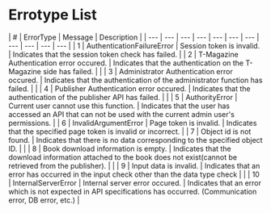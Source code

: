 # Errotype List

| \# | ErrorType | Message | Description |
| --- | --- | --- | --- | --- | --- | --- | --- | --- | --- | --- |
| 1 | AuthenticationFailureError | Session token is invalid. | Indicates that the session token check has failed. |
| 2 | T-Magazine Authentication error occured. | Indicates that the authentication on the T-Magazine side has failed. |  |
| 3 | Administrator Authentication error occured. | Indicates that the authentication of the administrator function has failed. |  |
| 4 | Publisher Authentication error occured. | Indicates that the authentication of the publisher API has failed. |  |
| 5 | AuthorityError | Current user cannot use this function. | Indicates that the user has accessed an API that can not be used with the current admin user's permissions. |
| 6 | InvalidArgumentError | Page token is invalid. | Indicates that the specified page token is invalid or incorrect. |
| 7 | Object id is not found. | Indicates that there is no data corresponding to the specified object ID. |  |
| 8 | Book download information is empty. | Indicates that the download information attached to the book does not exist\(cannot be retrieved from the publisher\). |  |
| 9 | Input data is invalid. | Indicates that an error has occurred in the input check other than the data type check |  |
| 10 | InternalServerError | Internal server error occured. | Indicates that an error which is not expected in API specifications has occurred. \(Communication error, DB error, etc.\) |

